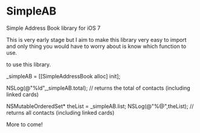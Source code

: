 SimpleAB
========

Simple Address Book library for iOS 7

This is very early stage but I aim to make this library very easy to import and only thing you would have to worry about is know which function to use.

to use this library.


_simpleAB = [[SimpleAddressBook alloc] init];


NSLog(@"%ld",_simpleAB.total); // returns the total of contacts (including linked cards)


NSMutableOrderedSet* theList = _simpleAB.list;
NSLog(@"%@",theList); // returns all contacts (including linked cards)

More to come!
